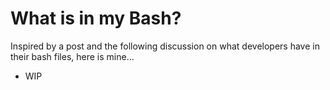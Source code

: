 <!-- Title: What is in my CMS -->
<!-- Date: 23/10/2025 -->
<!-- Keywords: automation, bash, functions, alias -->
<!-- Type: ARTICLE -->


# What is in my Bash?

Inspired by a post and the following discussion on what developers have in their bash files, here is mine...

- WIP

